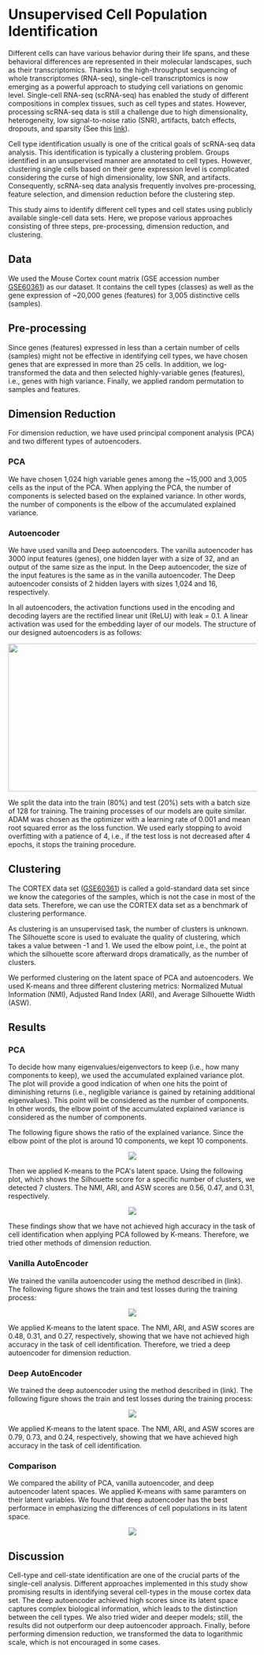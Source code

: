 # Unsupervised Cell Population Identification

Different cells can have various behavior during their life spans, and these behavioral differences are represented in their molecular landscapes, such as their transcriptomics. Thanks to the high-throughput sequencing of whole transcriptomes (RNA-seq), single-cell transcriptomics is now emerging as a powerful approach to studying cell variations on genomic level. Single-cell RNA-seq (scRNA-seq) has enabled the study of different compositions in complex tissues, such as cell types and states. However, processing scRNA-seq data is still a challenge due to high dimensionality, heterogeneity, low signal-to-noise ratio (SNR), artifacts, batch effects, dropouts, and sparsity (See this [link](https://github.com/HH197/Deep-Generative-Modeling-and-Probabilistic-Dimension-Reduction#challenges-in-analyzing-single-cell-rna-eq-data)).

Cell type identification usually is one of the critical goals of scRNA-seq data analysis. This identification is typically a clustering problem. Groups identified in an unsupervised manner are annotated to cell types. However, clustering single cells based on their gene expression level is complicated considering the curse of high dimensionality, low SNR, and artifacts. Consequently, scRNA-seq data analysis frequently involves pre-processing, feature selection, and dimension reduction before the clustering step.

This study aims to identify different cell types and cell states using publicly available single-cell data sets. Here, we propose various approaches consisting of three steps, pre-processing, dimension reduction, and clustering. 

## Data

We used the Mouse Cortex count matrix (GSE accession number [GSE60361](https://www.ncbi.nlm.nih.gov/geo/query/acc.cgi?acc=GSE60361)) as our dataset. It contains the cell types (classes) as well as the gene expression of ~20,000 genes (features) for 3,005 distinctive cells (samples). 

## Pre-processing

Since genes (features) expressed in less than a certain number of cells (samples) might not be effective in identifying cell types, we have chosen genes that are expressed in more than 25 cells. In addition, we log-transformed the data and then selected highly-variable genes (features), i.e., genes with high variance. Finally, we applied random permutation to samples and features.  

## Dimension Reduction

For dimension reduction, we have used principal component analysis (PCA) and two different types of autoencoders.

### PCA 

We have chosen 1,024 high variable genes among the ~15,000 and 3,005 cells as the input of the PCA. When applying the PCA, the number of components is selected based on the explained variance. In other words, the number of components is the elbow of the accumulated explained variance. 

### Autoencoder

We have used vanilla and Deep autoencoders. The vanilla autoencoder has 3000 input features (genes), one hidden layer with a size of 32, and an output of the same size as the input. In the Deep autoencoder, the size of the input features is the same as in the vanilla autoencoder. The Deep autoencoder consists of 2 hidden layers with sizes 1,024 and 16, respectively. 

In all autoencoders, the activation functions used in the encoding and decoding layers are the rectified linear unit (ReLU) with leak = 0.1. A linear activation was used for the embedding layer of our models. The structure of our designed autoencoders is as follows:

<p align="center">
<img width="600" height="300" src="https://github.com/HH197/Unsupervised-cell-population-identification/blob/main/Figures/AE.png" >
</p>


We split the data into the train (80%) and test (20%) sets with a batch size of 128 for training. The training processes of our models are quite similar. ADAM was chosen as the optimizer with a learning rate of 0.001 and mean root squared error as the loss function. We used early stopping to avoid overfitting with a patience of 4, i.e., if the test loss is not decreased after 4 epochs, it stops the training procedure. 

## Clustering

The CORTEX data set ([GSE60361](https://www.ncbi.nlm.nih.gov/geo/query/acc.cgi?acc=GSE60361)) is called a gold-standard data set since we know the categories of the samples, which is not the case in most of the data sets. Therefore, we can use the CORTEX data set as a benchmark of clustering performance.

As clustering is an unsupervised task, the number of clusters is unknown. The Silhouette score is used to evaluate the quality of clustering, which takes a value between -1 and 1. We used the elbow point, i.e., the point at which the silhouette score afterward drops dramatically, as the number of clusters. 

We performed clustering on the latent space of PCA and autoencoders. We used K-means and three different clustering metrics: Normalized Mutual Information (NMI), Adjusted Rand Index (ARI), and Average Silhouette Width (ASW).

## Results

### PCA

To decide how many eigenvalues/eigenvectors to keep (i.e., how many components to keep), we used the accumulated explained variance plot. The plot will provide a good indication of when one hits the point of diminishing returns (i.e., negligible variance is gained by retaining additional eigenvalues). This point will be considered as the number of components. In other words, the elbow point of the accumulated explained variance is considered as the number of components. 

The following figure shows the ratio of the explained variance. Since the elbow point of the plot is around 10 components, we kept 10 components.

<p align="center">
<img src="https://github.com/HH197/Unsupervised-cell-population-identification/blob/main/Figures/PCA_EX_Var.png" >
</p>

Then we applied K-means to the PCA's latent space. Using the following plot, which shows the Silhouette score for a specific number of clusters, we detected 7 clusters. The NMI, ARI, and ASW scores are 0.56, 0.47, and 0.31, respectively. 

<p align="center">
<img src="https://github.com/HH197/Unsupervised-cell-population-identification/blob/main/Figures/PCA_sli.png" >
</p>

These findings show that we have not achieved high accuracy in the task of cell identification when applying PCA followed by K-means. Therefore, we tried other methods of dimension reduction.

### Vanilla AutoEncoder

We trained the vanilla autoencoder using the method described in (link). The following figure shows the train and test losses during the training process:

<p align="center">
<img src="https://github.com/HH197/Unsupervised-cell-population-identification/blob/main/Figures/loss_vanilla.png" >
</p>


We applied K-means to the latent space. The NMI, ARI, and ASW scores are 0.48, 0.31, and 0.27, respectively, showing that we have not achieved high accuracy in the task of cell identification. Therefore, we tried a deep autoencoder for dimension reduction. 

### Deep AutoEncoder

We trained the deep autoencoder using the method described in (link). The following figure shows the train and test losses during the training process:

<p align="center">
<img src="https://github.com/HH197/Unsupervised-cell-population-identification/blob/main/Figures/loss_deep.png" >
</p>


We applied K-means to the latent space. The NMI, ARI, and ASW scores are 0.79, 0.73, and 0.24, respectively, showing that we have achieved high accuracy in the task of cell identification. 

  
### Comparison

We compared the ability of PCA, vanilla autoencoder, and deep autoencoder latent spaces. We applied K-means with same paramters on their latent variables. We found that deep autoencoder has the best performace in emphasizing the differences of cell populations in its latent space.   

<p align="center">
<img src="https://github.com/HH197/Unsupervised-cell-population-identification/blob/main/Figures/comparison.png" >
</p>

## Discussion

Cell-type and cell-state identification are one of the crucial parts of the single-cell analysis. Different approaches implemented in this study show promising results in identifying several cell-types in the mouse cortex data set. The deep autoencoder achieved high scores since its latent space captures complex biological information, which leads to the distinction between the cell types. We also tried wider and deeper models; still, the results did not outperform our deep autoencoder approach. Finally, before performing dimension reduction, we transformed the data to logarithmic scale, which is not encouraged in some cases. 
